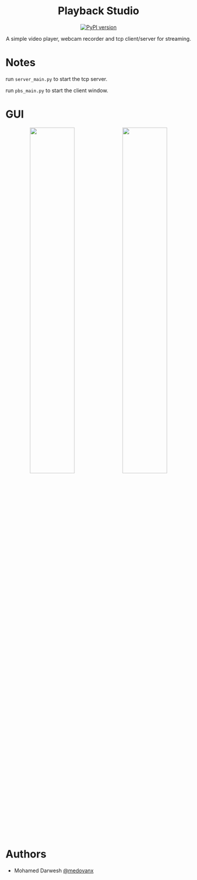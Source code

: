 <div align="center">
  
#  Playback Studio

[![PyPI version](https://img.shields.io/pypi/pyversions/spotDL?color=%2344CC11&style=flat-square)](https://www.python.org/)

A simple video player, webcam recorder and tcp client/server for streaming.
</div>

# Notes
run ``server_main.py`` to start the tcp server.

run ``pbs_main.py`` to start the client window.

# GUI
<p align="center">
  <img src="https://github.com/medovanx/download-time-calculator/assets/29468096/77fb4075-8d85-43ec-a224-aa6e3ac1684b" width="49%">
  <img src="https://github.com/medovanx/download-time-calculator/assets/29468096/274f67fb-430d-47bb-b4ec-7e699d532c2c" width="49%">
</p>

# Authors
- Mohamed Darwesh [@medovanx](https://github.com/medovanx)



